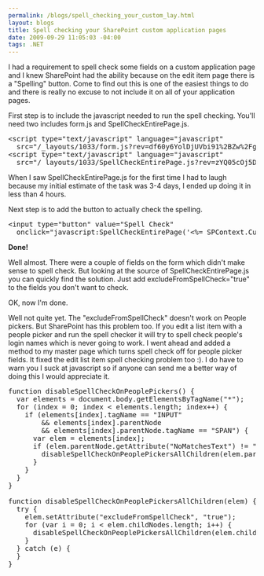 ```yaml
--- 
permalink: /blogs/spell_checking_your_custom_lay.html
layout: blogs
title: Spell checking your SharePoint custom application pages
date: 2009-09-29 11:05:03 -04:00
tags: .NET
---
```

<p>I had a requirement to spell check some fields on a custom application page and I knew SharePoint had the ability because on the edit item page there is a "Spelling" button.  Come to find out this is one of the easiest things to do and there is really no excuse to not include it on all of your application pages.</p>

<p>First step is to include the javascript needed to run the spell checking. You'll need two includes form.js and SpellCheckEntirePage.js.
</p>
<pre class="prettyprint">
&lt;script type="text/javascript" language="javascript" 
  src="/_layouts/1033/form.js?rev=df60y6YolDjUVbi91%2BZw%2Fg%3D%3D"&gt;&lt;/script&gt;
&lt;script type="text/javascript" language="javascript"
  src="/_layouts/1033/SpellCheckEntirePage.js?rev=zYQ05cOj5Dk74UkTZzEIRw%3D%3D"&gt;&lt;/script&gt;
</pre>

<p>When I saw SpellCheckEntirePage.js for the first time I had to laugh because my initial estimate of the task was 3-4 days, I ended up doing it in less than 4 hours.</p>

<p>Next step is to add the button to actually check the spelling.</p>
<pre class="prettyprint">
&lt;input type="button" value="Spell Check"
  onclick="javascript:SpellCheckEntirePage('<%= SPContext.Current.Web.Url %>/_vti_bin/SpellCheck.asmx', '<%= SPContext.Current.Web.Url %>/_layouts/SpellChecker.aspx');" /&gt;
</pre>

<p>
<b>Done!</b>
</p>

<p>
Well almost. There were a couple of fields on the form which didn't make sense to spell check. But looking at the source of SpellCheckEntirePage.js you can quickly find the solution.  Just add excludeFromSpellCheck="true" to the fields you don't want to check.
</p>

<p>
OK, now I'm done.
</p>

<p>
Well not quite yet. The "excludeFromSpellCheck" doesn't work on People pickers. But SharePoint has this problem too.  If you edit a list item with a people picker and run the spell checker it will try to spell check people's login names which is never going to work. I went ahead and added a method to my master page which turns spell check off for people picker fields. It fixed the edit list item spell checking problem too :).  I do have to warn you I suck at javascript so if anyone can send me a better way of doing this I would appreciate it.
</p>

<pre class="prettyprint">
function disableSpellCheckOnPeoplePickers() {
  var elements = document.body.getElementsByTagName("*");
  for (index = 0; index &lt; elements.length; index++) {
    if (elements[index].tagName == "INPUT"
        && elements[index].parentNode
        && elements[index].parentNode.tagName == "SPAN") {
      var elem = elements[index];
      if (elem.parentNode.getAttribute("NoMatchesText") != "") {
        disableSpellCheckOnPeoplePickersAllChildren(elem.parentNode);
      }
    }
  }
}

function disableSpellCheckOnPeoplePickersAllChildren(elem) {
  try {
    elem.setAttribute("excludeFromSpellCheck", "true");
    for (var i = 0; i &lt; elem.childNodes.length; i++) {
      disableSpellCheckOnPeoplePickersAllChildren(elem.childNodes[i]);
    }
  } catch (e) {
  }
}
</pre> 
